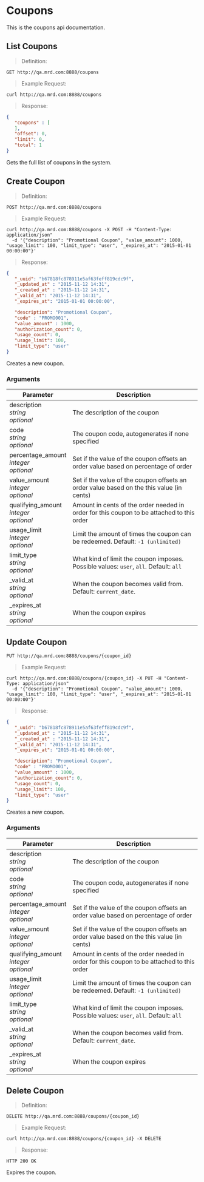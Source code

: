 # Coupons

This is the coupons api documentation.

## List Coupons

> Definition: 

```
GET http://qa.mrd.com:8888/coupons
```

> Example Request:

```shell
curl http://qa.mrd.com:8888/coupons
```

> Response:

```json
{
   "coupons" : [
   ],
   "offset": 0,
   "limit": 0,
   "total": 1
}
```

Gets the full list of coupons in the system.


## Create Coupon

> Definition: 

```
POST http://qa.mrd.com:8888/coupons
```

> Example Request:

```shell
curl http://qa.mrd.com:8888/coupons -X POST -H "Content-Type: application/json"
  -d '{"description": "Promotional Coupon", "value_amount": 1000, "usage_limit": 100, "limit_type": "user", "_expires_at": "2015-01-01 00:00:00"}'
```

> Response:

```json
{
   "_uuid": "b67818fc878911e5af63feff819cdc9f",
   "_updated_at" : "2015-11-12 14:31",
   "_created_at" : "2015-11-12 14:31",
   "_valid_at": "2015-11-12 14:31",
   "_expires_at": "2015-01-01 00:00:00",

   "description": "Promotional Coupon",
   "code" : "PROMO001",
   "value_amount" : 1000,
   "authorization_count": 0,
   "usage_count": 0,
   "usage_limit": 100,
   "limit_type": "user"
}
```

Creates a new coupon.

### Arguments
Parameter | Description
--------- | -----------
description<br/>_string_<br/>_optional_|The description of the coupon
code<br/>_string_<br/>_optional_|The coupon code, autogenerates if none specified
percentage_amount<br/>_integer_<br/>_optional_|Set if the value of the coupon offsets an order value based on percentage of order
value_amount<br/>_integer_<br/>_optional_|Set if the value of the coupon offsets an order value based on the this value (in cents)
qualifying_amount<br/>_integer_<br/>_optional_|Amount in cents of the order needed in order for this coupon to be attached to this order
usage_limit<br/>_integer_<br/>_optional_|Limit the amount of times the coupon can be redeemed. Default: `-1 (unlimited)`
limit_type<br/>_string_<br/>_optional_|What kind of limit the coupon imposes. Possible values: `user`, `all`. Default: `all`
\_valid\_at<br/>_string_<br/>_optional_|When the coupon becomes valid from. Default: `current_date`.
\_expires\_at<br/>_string_<br/>_optional_|When the coupon expires

## Update Coupon

```
PUT http://qa.mrd.com:8888/coupons/{coupon_id}
```

> Example Request:

```shell
curl http://qa.mrd.com:8888/coupons/{coupon_id} -X PUT -H "Content-Type: application/json"
  -d '{"description": "Promotional Coupon", "value_amount": 1000, "usage_limit": 100, "limit_type": "user", "_expires_at": "2015-01-01 00:00:00"}'
```

> Response:

```json
{
   "_uuid": "b67818fc878911e5af63feff819cdc9f",
   "_updated_at" : "2015-11-12 14:31",
   "_created_at" : "2015-11-12 14:31",
   "_valid_at": "2015-11-12 14:31",
   "_expires_at": "2015-01-01 00:00:00",

   "description": "Promotional Coupon",
   "code" : "PROMO001",
   "value_amount" : 1000,
   "authorization_count": 0,
   "usage_count": 0,
   "usage_limit": 100,
   "limit_type": "user"
}
```

Creates a new coupon.

### Arguments
Parameter | Description
--------- | -----------
description<br/>_string_<br/>_optional_|The description of the coupon
code<br/>_string_<br/>_optional_|The coupon code, autogenerates if none specified
percentage_amount<br/>_integer_<br/>_optional_|Set if the value of the coupon offsets an order value based on percentage of order
value_amount<br/>_integer_<br/>_optional_|Set if the value of the coupon offsets an order value based on the this value (in cents)
qualifying_amount<br/>_integer_<br/>_optional_|Amount in cents of the order needed in order for this coupon to be attached to this order
usage_limit<br/>_integer_<br/>_optional_|Limit the amount of times the coupon can be redeemed. Default: `-1 (unlimited)`
limit_type<br/>_string_<br/>_optional_|What kind of limit the coupon imposes. Possible values: `user`, `all`. Default: `all`
\_valid\_at<br/>_string_<br/>_optional_|When the coupon becomes valid from. Default: `current_date`.
\_expires\_at<br/>_string_<br/>_optional_|When the coupon expires

## Delete Coupon

> Definition: 

```
DELETE http://qa.mrd.com:8888/coupons/{coupon_id}
```

> Example Request:

```shell
curl http://qa.mrd.com:8888/coupons/{coupon_id} -X DELETE
```

> Response:

```
HTTP 200 OK
```

Expires the coupon.